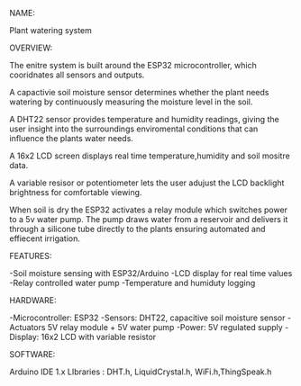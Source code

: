 NAME:

Plant watering system      

OVERVIEW:

The enitre system is built around the ESP32 microcontroller, which cooridnates 
all sensors and outputs.

A capactivie soil moisture sensor determines whether the plant needs watering 
by continuously measuring the moisture level in the soil.

A DHT22 sensor provides temperature and humidity readings, giving the user insight
into the surroundings enviromental conditions that can influence the plants water needs.

A 16x2 LCD screen displays real time temperature,humidity and soil mositre data.

A variable resisor or potentiometer lets the user adujust the LCD backlight brightness for 
comfortable viewing.

When soil is dry the ESP32 activates a relay module which switches power to a 5v water pump.
The pump draws water from a reservoir and delivers it through a silicone tube directly to the plants
ensuring automated and effiecent irrigation.

FEATURES:

-Soil moisture sensing with ESP32/Arduino
-LCD display for real time values
-Relay controlled water pump
-Temperature and humiduty logging 

HARDWARE:

-Microcontroller: ESP32
-Sensors: DHT22, capacitive soil moisture sensor
-Actuators 5V relay module + 5V water pump
-Power: 5V regulated supply
-Display: 16x2 LCD with variable resistor

SOFTWARE:

Arduino IDE 1.x
LIbraries : DHT.h, LiquidCrystal.h, WiFi.h,ThingSpeak.h


